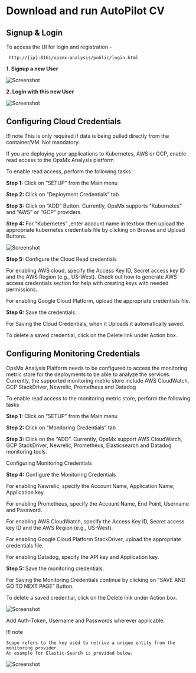 # Download and run AutoPilot CV

## Signup & Login

To access the UI for login and registration -

 <pre><code> http://{ip}:8161/opsmx-analysis/public/login.html </code></pre>

**1. Signup a new User**

![Screenshot](img/Login-1.png)


**2. Login with this new User**

![Screenshot](img/Login-2.png)


## Configuring Cloud Credentials

!!! note
	This is only required if data is being pulled directly from the container/VM. Not mandatory.

If you are deploying your applications to  Kubernetes, AWS or GCP, enable read access to the OpsMx Analysis platform

To enable read access, perform the following tasks

**Step 1:**  Click on “SETUP” from the Main menu

**Step 2:**  Click on “Deployment Credentials” tab

**Step 3:**  Click on “ADD” Button. Currently, OpsMx supports  “Kubernetes” and “AWS” or “GCP” providers.

**Step 4:**  For “Kubernetes” ,enter account name in textbox then upload the appropriate  kubernetes credentials file by clicking on Browse and Upload Buttons.

![Screenshot](img/deployment.png)

**Step 5:**   Configure the Cloud Read credentials

For enabling AWS cloud, specify the Access Key ID, Secret access key ID and the AWS Region (e.g., US-West).  Check out how to generate AWS access credentials section for help with creating keys with needed permissions.

For enabling Google Cloud Platform, upload the appropriate credentials file.

**Step 6:** Save the credentials.

For Saving the Cloud Credentials, when it Uploads it automatically saved.

To delete a saved credential, click on the Delete link under Action box.


## Configuring Monitoring Credentials

OpsMx Analysis Platform needs to be configured to access the monitoring metric store for the deployments to be able to analyze the services.  Currently, the supported monitoring metric store include AWS CloudWatch,  GCP StackDriver, Newrelic, Prometheus and Datadog

To enable read access to the monitoring metric store, perform the following tasks

**Step 1:**  Click on “SETUP” from the Main menu

**Step 2:**  Click on “Monitoring Credentials” tab

**Step 3:**  Click on the “ADD”.  Currently, OpsMx support AWS CloudWatch, GCP StackDriver, Newrelic, Prometheus, Elasticsearch and Datadog monitoring tools.


Configuring Monitoring Credentials

**Step 4:**   Configure the Monitoring Credentials

For enabling Newrelic, specify the Account Name, Application Name, Application key.

For enabling Prometheus, specify the Account Name, End Point, Username and Password.

For enabling AWS CloudWatch, specify the Access Key ID, Secret access key ID and the AWS Region (e.g., US-West).

For enabling Google Cloud Platform StackDriver, upload the appropriate credentials file.

For enabling Datadog, specify the API key and Application key.


**Step 5:** Save the monitoring credentials.

For Saving the Monitoring Credentials continue by clicking on “SAVE AND GO TO NEXT PAGE” Button.

To delete a saved credential, click on the Delete link under Action box.

![Screenshot](img/1.2-generic-credentials.png)

Add Auth-Token, Username and Passwords wherever applicable.

!!! note

	Scope refers to the key used to retrive a unique entity from the monitoring provider.
	An example for Elastic-Search is provided below. 

![Screenshot](img/1.1-elastic-credentials.png) 
